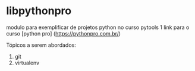 # libpythonpro
modulo para exemplificar de projetos python no curso pytools
1
link para o curso [python pro] (https://pythonpro.com.br/)

Tópicos a serem abordados:
1. git
2. virtualenv


